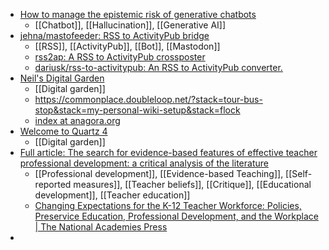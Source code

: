 - [How to manage the epistemic risk of generative chatbots](https://papers.ssrn.com/sol3/papers.cfm?abstract_id=4678265)
	- [[Chatbot]], [[Hallucination]], [[Generative AI]]
- [jehna/mastofeeder: RSS to ActivityPub bridge](https://github.com/jehna/mastofeeder)
	- [[RSS]], [[ActivityPub]], [[Bot]], [[Mastodon]]
	- [rss2ap: A RSS to ActivityPub crossposter](https://sr.ht/~rakoo/rss2ap/)
	- [dariusk/rss-to-activitypub: An RSS to ActivityPub converter.](https://github.com/dariusk/rss-to-activitypub)
- [Neil's Digital Garden](https://commonplace.doubleloop.net/)
	- [[Digital garden]]
	- https://commonplace.doubleloop.net/?stack=tour-bus-stop&stack=my-personal-wiki-setup&stack=flock
	- [index at anagora.org](https://anagora.org/index)
- [Welcome to Quartz 4](https://quartz.jzhao.xyz/)
	- [[Digital garden]]
- [Full article: The search for evidence-based features of effective teacher professional development: a critical analysis of the literature](https://www.tandfonline.com/doi/full/10.1080/19415257.2023.2283437)
	- [[Professional development]], [[Evidence-based Teaching]], [[Self-reported measures]], [[Teacher beliefs]], [[Critique]], [[Educational development]], [[Teacher education]]
	- [Changing Expectations for the K-12 Teacher Workforce: Policies, Preservice Education, Professional Development, and the Workplace | The National Academies Press](https://nap.nationalacademies.org/catalog/25603/changing-expectations-for-the-k-12-teacher-workforce-policies-preservice)
-